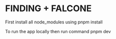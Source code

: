 # FINDING + FALCONE

First install all node_modules using pnpm install

To run the app locally then run command pnpm dev
